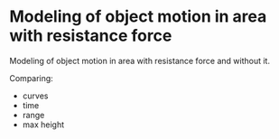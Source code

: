 # Modeling of object motion in area with resistance force
Modeling of object motion
in area with resistance force and without it.

Comparing:
- curves
- time
- range
- max height
